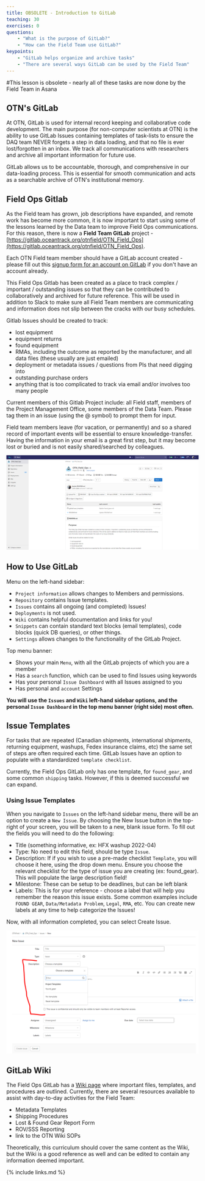 ```yaml
---
title: OBSOLETE - Introduction to GitLab
teaching: 30
exercises: 0
questions:
    - "What is the purpose of GitLab?"
    - "How can the Field Team use GitLab?"
keypoints:
    - "GitLab helps organize and archive tasks"
    - "There are several ways GitLab can be used by the Field Team"
---
```


#This lesson is obsolete - nearly all of these tasks are now done by the Field Team in Asana

## OTN's GitLab

At OTN, GitLab is used for internal record keeping and collaborative code development. The main purpose (for non-computer scientists at OTN) is the ability to use GitLab Issues containing templates of task-lists to ensure the DAQ team NEVER forgets a step in data loading, and that no file is ever lost/forgotten in an inbox. We track all communications with researchers and archive all important information for future use.

GitLab allows us to be accountable, thorough, and comprehensive in our data-loading process. This is essential for smooth communication and acts as a searchable archive of OTN's institutional memory.

## Field Ops Gitlab

As the Field team has grown, job descriptions have expanded, and remote work has become more common, it is now important to start using some of the lessons learned by the Data team to improve Field Ops communications. For this reason, there is now a **Field Team GitLab** project - [https://gitlab.oceantrack.org/otnfield/OTN_Field_Ops](https://gitlab.oceantrack.org/otnfield/OTN_Field_Ops).

Each OTN Field team member should have a GitLab account created - please fill out this [signup form for an account on GitLab](https://gitlab.oceantrack.org/users/sign_up) if you don't have an account already.

This Field Ops Gitlab has been created as a place to track complex / important / outstanding issues so that they can be contributed to collaboratively and archived for future reference. This will be used in addition to Slack to make sure all Field Team members are communicating and information does not slip between the cracks with our busy schedules.

Gitlab Issues should be created to track:

- lost equipment
- equipment returns
- found equipment
- RMAs, including the outcome as reported by the manufacturer, and all data files (these usually are just emailed)
- deployment or metadata issues / questions from PIs that need digging into
- outstanding purchase orders
- anything that is too complicated to track via email and/or involves too many people

Current members of this Gitlab Project include: all Field staff, members of the Project Management Office, some members of the Data Team. Please tag them in an issue (using the @ symbol) to prompt them for input.

Field team members leave (for vacation, or permanently) and so a shared record of important events will be essential to ensure knowledge-transfer. Having the information in your email is a great first step, but it may become lost or buried and is not easily shared/searched by colleagues.

![FieldOps GitLab Home Page](/fig/fieldops_gitlab_home.PNG)

## How to Use GitLab

Menu on the left-hand sidebar:
- `Project information` allows changes to Members and permissions.
- `Repository` contains Issue templates.
- `Issues` contains all ongoing (and completed) Issues!
- `Deployments` is not used.
- `Wiki` contains helpful documentation and links for you!
- `Snippets` can contain standard text blocks (email templates), code blocks (quick DB queries), or other things.
- `Settings` allows changes to the functionality of the GitLab Project.

Top menu banner:
- Shows your main `Menu`, with all the GitLab projects of which you are a member
- Has a `search` function, which can be used to find Issues using keywords
- Has your personal `Issue Dashboard` with all Issues assigned to you
- Has personal and `account` Settings

**You will use the `Issues` and `Wiki` left-hand sidebar options, and the personal `Issue Dashboard` in the top menu banner (right side) most often.**

## Issue Templates

For tasks that are repeated (Canadian shipments, international shipments, returning equipment, washups, Fedex insurance claims, etc) the same set of steps are often required each time. GitLab Issues have an option to populate with a standardized `template checklist`.

Currently, the Field Ops GitLab only has one template, for `found_gear`, and some common `shipping` tasks. However, if this is deemed successful we can expand.

### Using Issue Templates

When you navigate to `Issues` on the left-hand sidebar menu, there will be an option to create a `New Issue`. By choosing the New Issue button in the top-right of your screen, you will be taken to a new, blank issue form. To fill out the fields you will need to do the following:
- Title (something informative, ex: HFX washup 2022-04)
- Type: No need to edit this field, should be type `Issue`.
- Description: If if you wish to use a pre-made checklist `Template`, you will choose it here, using the drop down menu. Ensure you choose the relevant checklist for the type of issue you are creating (ex: found_gear). This will populate the large description field! 
- Milestone: These can be setup to be deadlines, but can be left blank
- Labels: This is for your reference - choose a label that will help you remember the reason this issue exists. Some common examples include `FOUND GEAR`, `Data/Metadata Problem`, `Legal`, `RMA`, etc. You can create new labels at any time to help categorize the Issues!

Now, with all information completed, you can select Create Issue.

![GitLab Issue Creation - with templates](/fig/new_gitlab_issue.PNG)

## GitLab Wiki

The Field Ops GitLab has a [Wiki page](https://gitlab.oceantrack.org/otnfield/OTN_Field_Ops/-/wikis/home) where important files, templates, and procedures are outlined. Currently, there are several resources available to assist with day-to-day activities for the Field Team:

- Metadata Templates
- Shipping Procedures
- Lost & Found Gear Report Form
- ROV/SSS Reporting
- link to the OTN Wiki SOPs

Theoretically, this curriculum should cover the same content as the Wiki, but the Wiki is a good reference as well and can be edited to contain any information deemed important.


{% include links.md %}
